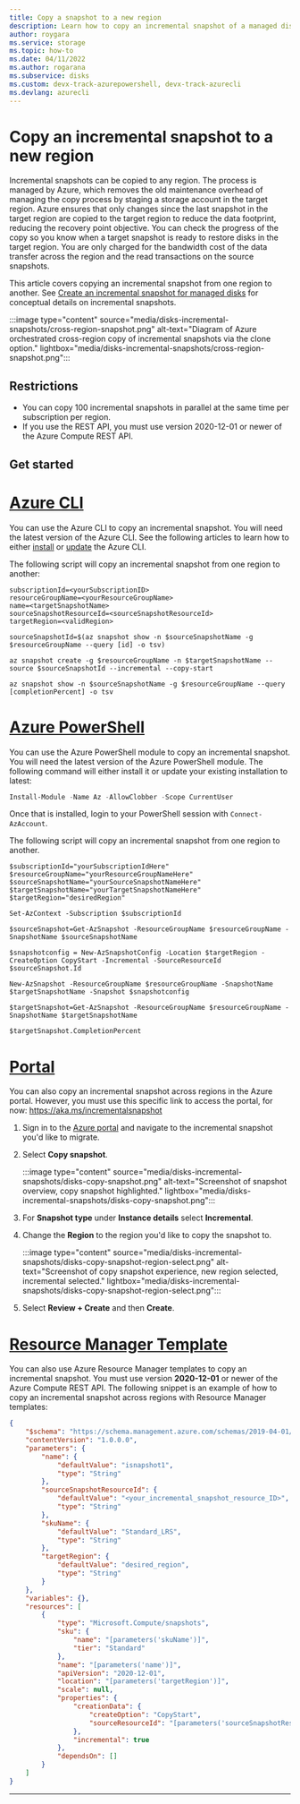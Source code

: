 ```yaml
---
title: Copy a snapshot to a new region
description: Learn how to copy an incremental snapshot of a managed disk to a different region.
author: roygara
ms.service: storage
ms.topic: how-to
ms.date: 04/11/2022
ms.author: rogarana
ms.subservice: disks
ms.custom: devx-track-azurepowershell, devx-track-azurecli 
ms.devlang: azurecli
---
```


# Copy an incremental snapshot to a new region

Incremental snapshots can be copied to any region. The process is managed by Azure, which removes the old maintenance overhead of managing the copy process by staging a storage account in the target region. Azure ensures that only changes since the last snapshot in the target region are copied to the target region to reduce the data footprint, reducing the recovery point objective. You can check the progress of the copy so you know when a target snapshot is ready to restore disks in the target region. You are only charged for the bandwidth cost of the data transfer across the region and the read transactions on the source snapshots.

This article covers copying an incremental snapshot from one region to another. See [Create an incremental snapshot for managed disks](disks-incremental-snapshots.md) for conceptual details on incremental snapshots.

:::image type="content" source="media/disks-incremental-snapshots/cross-region-snapshot.png" alt-text="Diagram of Azure orchestrated cross-region copy of incremental snapshots via the clone option." lightbox="media/disks-incremental-snapshots/cross-region-snapshot.png":::

## Restrictions

- You can copy 100 incremental snapshots in parallel at the same time per subscription per region.
- If you use the REST API, you must use version 2020-12-01 or newer of the Azure Compute REST API.

## Get started

# [Azure CLI](#tab/azure-cli)

You can use the Azure CLI to copy an incremental snapshot. You will need the latest version of the Azure CLI. See the following articles to learn how to either [install](/cli/azure/install-azure-cli) or [update](/cli/azure/update-azure-cli) the Azure CLI.

The following script will copy an incremental snapshot from one region to another:

```azurecli
subscriptionId=<yourSubscriptionID>
resourceGroupName=<yourResourceGroupName>
name=<targetSnapshotName>
sourceSnapshotResourceId=<sourceSnapshotResourceId>
targetRegion=<validRegion>

sourceSnapshotId=$(az snapshot show -n $sourceSnapshotName -g $resourceGroupName --query [id] -o tsv)

az snapshot create -g $resourceGroupName -n $targetSnapshotName --source $sourceSnapshotId --incremental --copy-start

az snapshot show -n $sourceSnapshotName -g $resourceGroupName --query [completionPercent] -o tsv
```

# [Azure PowerShell](#tab/azure-powershell)

You can use the Azure PowerShell module to copy an incremental snapshot. You will need the latest version of the Azure PowerShell module. The following command will either install it or update your existing installation to latest:

```PowerShell
Install-Module -Name Az -AllowClobber -Scope CurrentUser
```

Once that is installed, login to your PowerShell session with `Connect-AzAccount`.

The following script will copy an incremental snapshot from one region to another.

```azurepowershell
$subscriptionId="yourSubscriptionIdHere"
$resourceGroupName="yourResourceGroupNameHere"
$sourceSnapshotName="yourSourceSnapshotNameHere"
$targetSnapshotName="yourTargetSnapshotNameHere"
$targetRegion="desiredRegion"

Set-AzContext -Subscription $subscriptionId

$sourceSnapshot=Get-AzSnapshot -ResourceGroupName $resourceGroupName -SnapshotName $sourceSnapshotName

$snapshotconfig = New-AzSnapshotConfig -Location $targetRegion -CreateOption CopyStart -Incremental -SourceResourceId $sourceSnapshot.Id

New-AzSnapshot -ResourceGroupName $resourceGroupName -SnapshotName $targetSnapshotName -Snapshot $snapshotconfig

$targetSnapshot=Get-AzSnapshot -ResourceGroupName $resourceGroupName -SnapshotName $targetSnapshotName

$targetSnapshot.CompletionPercent
```

# [Portal](#tab/azure-portal)

You can also copy an incremental snapshot across regions in the Azure portal. However, you must use this specific link to access the portal, for now: https://aka.ms/incrementalsnapshot 

1. Sign in to the [Azure portal](https://aka.ms/incrementalsnapshot) and navigate to the incremental snapshot you'd like to migrate.
1. Select **Copy snapshot**.

    :::image type="content" source="media/disks-incremental-snapshots/disks-copy-snapshot.png" alt-text="Screenshot of snapshot overview, copy snapshot highlighted." lightbox="media/disks-incremental-snapshots/disks-copy-snapshot.png":::

1. For **Snapshot type** under **Instance details** select **Incremental**.
1. Change the **Region** to the region you'd like to copy the snapshot to.

    :::image type="content" source="media/disks-incremental-snapshots/disks-copy-snapshot-region-select.png" alt-text="Screenshot of copy snapshot experience, new region selected, incremental selected." lightbox="media/disks-incremental-snapshots/disks-copy-snapshot-region-select.png":::

1. Select **Review + Create** and then **Create**.

# [Resource Manager Template](#tab/azure-resource-manager)

You can also use Azure Resource Manager templates to copy an incremental snapshot. You must use version **2020-12-01** or newer of the Azure Compute REST API. The following snippet is an example of how to copy an incremental snapshot across regions with Resource Manager templates:

```json
{
    "$schema": "https://schema.management.azure.com/schemas/2019-04-01/deploymentTemplate.json#",
    "contentVersion": "1.0.0.0",
    "parameters": {
        "name": {
            "defaultValue": "isnapshot1",
            "type": "String"
        },
        "sourceSnapshotResourceId": {
            "defaultValue": "<your_incremental_snapshot_resource_ID>",
            "type": "String"
        },
        "skuName": {
            "defaultValue": "Standard_LRS",
            "type": "String"
        },
        "targetRegion": {
            "defaultValue": "desired_region",
            "type": "String"
        }
    },
    "variables": {},
    "resources": [
        {
            "type": "Microsoft.Compute/snapshots",
            "sku": {
                "name": "[parameters('skuName')]",
                "tier": "Standard"
            },
            "name": "[parameters('name')]",
            "apiVersion": "2020-12-01",
            "location": "[parameters('targetRegion')]",
            "scale": null,
            "properties": {
                "creationData": {
                    "createOption": "CopyStart",
                    "sourceResourceId": "[parameters('sourceSnapshotResourceId')]"
                },
                "incremental": true
            },
            "dependsOn": []
        }
    ]
}

```
---

